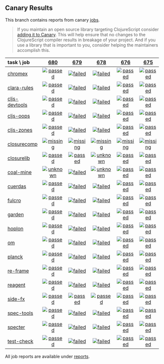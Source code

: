 ## Canary Results

This branch contains reports from canary [jobs](https://github.com/cljs-oss/canary/tree/jobs).

> If you maintain an open source library targeting ClojureScript consider [adding it to Canary](https://github.com/cljs-oss/canary/tree/master#how-to-participate). This will help ensure that no changes to the ClojureScript compiler results in breakage of your project. And if you use a library that is important to you, consider helping the maintainers accomplish this.

[//]: # (begin_overview_table)

| task \ job | <a href="reports/2018/11/21/job-000680-1.10.441-a894ea7" title="job #680 finished on 2018-11-21">680</a> | <a href="reports/2018/11/21/job-000679-1.10.440-bbed155" title="job #679 finished on 2018-11-21">679</a> | <a href="reports/2018/11/21/job-000678-1.10.440-bbed155" title="job #678 finished on 2018-11-21">678</a> | <a href="reports/2018/11/21/job-000676-1.10.439-39f47c3" title="job #676 finished on 2018-11-21">676</a> | <a href="reports/2018/11/20/job-000675-1.10.439-39f47c3" title="job #675 finished on 2018-11-20">675</a> | <a href="reports/2018/11/19/job-000674-1.10.439-39f47c3" title="job #674 finished on 2018-11-19">674</a> | <a href="reports/2018/11/18/job-000673-1.10.440-4842a8d" title="job #673 finished on 2018-11-18">673</a> | <a href="reports/2018/11/18/job-000672-1.10.440-9dd2f52" title="job #672 finished on 2018-11-18">672</a> | <a href="reports/2018/11/18/job-000671-1.10.439-39f47c3" title="job #671 finished on 2018-11-18">671</a> | <a href="reports/2018/11/17/job-000670-1.10.439-39f47c3" title="job #670 finished on 2018-11-17">670</a> |
| :--- | :---: | :---: | :---: | :---: | :---: | :---: | :---: | :---: | :---: | :---: |
| [chromex](https://github.com/binaryage/chromex) | <a href="reports/2018/11/21/job-000680-1.10.441-a894ea7#-chromex"><img title="passed" src="http://box.binaryage.com/s-passed.svg"><a> | <a href="reports/2018/11/21/job-000679-1.10.440-bbed155#-chromex"><img title="failed" src="http://box.binaryage.com/s-failed.svg"><a> | <a href="reports/2018/11/21/job-000678-1.10.440-bbed155#-chromex"><img title="failed" src="http://box.binaryage.com/s-failed.svg"><a> | <a href="reports/2018/11/21/job-000676-1.10.439-39f47c3#-chromex"><img title="passed" src="http://box.binaryage.com/s-passed.svg"><a> | <a href="reports/2018/11/20/job-000675-1.10.439-39f47c3#-chromex"><img title="passed" src="http://box.binaryage.com/s-passed.svg"><a> | <a href="reports/2018/11/19/job-000674-1.10.439-39f47c3#-chromex"><img title="passed" src="http://box.binaryage.com/s-passed.svg"><a> | <a href="reports/2018/11/18/job-000673-1.10.440-4842a8d#-chromex"><img title="passed" src="http://box.binaryage.com/s-passed.svg"><a> | <a href="reports/2018/11/18/job-000672-1.10.440-9dd2f52#-chromex"><img title="passed" src="http://box.binaryage.com/s-passed.svg"><a> | <a href="reports/2018/11/18/job-000671-1.10.439-39f47c3#-chromex"><img title="passed" src="http://box.binaryage.com/s-passed.svg"><a> | <a href="reports/2018/11/17/job-000670-1.10.439-39f47c3#-chromex"><img title="passed" src="http://box.binaryage.com/s-passed.svg"><a> |
| [clara-rules](https://github.com/cerner/clara-rules) | <a href="reports/2018/11/21/job-000680-1.10.441-a894ea7#-clara-rules"><img title="passed" src="http://box.binaryage.com/s-passed.svg"><a> | <a href="reports/2018/11/21/job-000679-1.10.440-bbed155#-clara-rules"><img title="failed" src="http://box.binaryage.com/s-failed.svg"><a> | <a href="reports/2018/11/21/job-000678-1.10.440-bbed155#-clara-rules"><img title="failed" src="http://box.binaryage.com/s-failed.svg"><a> | <a href="reports/2018/11/21/job-000676-1.10.439-39f47c3#-clara-rules"><img title="passed" src="http://box.binaryage.com/s-passed.svg"><a> | <a href="reports/2018/11/20/job-000675-1.10.439-39f47c3#-clara-rules"><img title="passed" src="http://box.binaryage.com/s-passed.svg"><a> | <a href="reports/2018/11/19/job-000674-1.10.439-39f47c3#-clara-rules"><img title="passed" src="http://box.binaryage.com/s-passed.svg"><a> | <a href="reports/2018/11/18/job-000673-1.10.440-4842a8d#-clara-rules"><img title="passed" src="http://box.binaryage.com/s-passed.svg"><a> | <a href="reports/2018/11/18/job-000672-1.10.440-9dd2f52#-clara-rules"><img title="passed" src="http://box.binaryage.com/s-passed.svg"><a> | <a href="reports/2018/11/18/job-000671-1.10.439-39f47c3#-clara-rules"><img title="passed" src="http://box.binaryage.com/s-passed.svg"><a> | <a href="reports/2018/11/17/job-000670-1.10.439-39f47c3#-clara-rules"><img title="passed" src="http://box.binaryage.com/s-passed.svg"><a> |
| [cljs-devtools](https://github.com/binaryage/cljs-devtools) | <a href="reports/2018/11/21/job-000680-1.10.441-a894ea7#-cljs-devtools"><img title="passed" src="http://box.binaryage.com/s-passed.svg"><a> | <a href="reports/2018/11/21/job-000679-1.10.440-bbed155#-cljs-devtools"><img title="failed" src="http://box.binaryage.com/s-failed.svg"><a> | <a href="reports/2018/11/21/job-000678-1.10.440-bbed155#-cljs-devtools"><img title="failed" src="http://box.binaryage.com/s-failed.svg"><a> | <a href="reports/2018/11/21/job-000676-1.10.439-39f47c3#-cljs-devtools"><img title="passed" src="http://box.binaryage.com/s-passed.svg"><a> | <a href="reports/2018/11/20/job-000675-1.10.439-39f47c3#-cljs-devtools"><img title="passed" src="http://box.binaryage.com/s-passed.svg"><a> | <a href="reports/2018/11/19/job-000674-1.10.439-39f47c3#-cljs-devtools"><img title="passed" src="http://box.binaryage.com/s-passed.svg"><a> | <a href="reports/2018/11/18/job-000673-1.10.440-4842a8d#-cljs-devtools"><img title="passed" src="http://box.binaryage.com/s-passed.svg"><a> | <a href="reports/2018/11/18/job-000672-1.10.440-9dd2f52#-cljs-devtools"><img title="passed" src="http://box.binaryage.com/s-passed.svg"><a> | <a href="reports/2018/11/18/job-000671-1.10.439-39f47c3#-cljs-devtools"><img title="passed" src="http://box.binaryage.com/s-passed.svg"><a> | <a href="reports/2018/11/17/job-000670-1.10.439-39f47c3#-cljs-devtools"><img title="passed" src="http://box.binaryage.com/s-passed.svg"><a> |
| [cljs-oops](https://github.com/binaryage/cljs-oops) | <a href="reports/2018/11/21/job-000680-1.10.441-a894ea7#-cljs-oops"><img title="passed" src="http://box.binaryage.com/s-passed.svg"><a> | <a href="reports/2018/11/21/job-000679-1.10.440-bbed155#-cljs-oops"><img title="failed" src="http://box.binaryage.com/s-failed.svg"><a> | <a href="reports/2018/11/21/job-000678-1.10.440-bbed155#-cljs-oops"><img title="failed" src="http://box.binaryage.com/s-failed.svg"><a> | <a href="reports/2018/11/21/job-000676-1.10.439-39f47c3#-cljs-oops"><img title="passed" src="http://box.binaryage.com/s-passed.svg"><a> | <a href="reports/2018/11/20/job-000675-1.10.439-39f47c3#-cljs-oops"><img title="passed" src="http://box.binaryage.com/s-passed.svg"><a> | <a href="reports/2018/11/19/job-000674-1.10.439-39f47c3#-cljs-oops"><img title="passed" src="http://box.binaryage.com/s-passed.svg"><a> | <a href="reports/2018/11/18/job-000673-1.10.440-4842a8d#-cljs-oops"><img title="passed" src="http://box.binaryage.com/s-passed.svg"><a> | <a href="reports/2018/11/18/job-000672-1.10.440-9dd2f52#-cljs-oops"><img title="passed" src="http://box.binaryage.com/s-passed.svg"><a> | <a href="reports/2018/11/18/job-000671-1.10.439-39f47c3#-cljs-oops"><img title="passed" src="http://box.binaryage.com/s-passed.svg"><a> | <a href="reports/2018/11/17/job-000670-1.10.439-39f47c3#-cljs-oops"><img title="passed" src="http://box.binaryage.com/s-passed.svg"><a> |
| [cljs-zones](https://github.com/binaryage/cljs-zones) | <a href="reports/2018/11/21/job-000680-1.10.441-a894ea7#-cljs-zones"><img title="passed" src="http://box.binaryage.com/s-passed.svg"><a> | <a href="reports/2018/11/21/job-000679-1.10.440-bbed155#-cljs-zones"><img title="failed" src="http://box.binaryage.com/s-failed.svg"><a> | <a href="reports/2018/11/21/job-000678-1.10.440-bbed155#-cljs-zones"><img title="failed" src="http://box.binaryage.com/s-failed.svg"><a> | <a href="reports/2018/11/21/job-000676-1.10.439-39f47c3#-cljs-zones"><img title="passed" src="http://box.binaryage.com/s-passed.svg"><a> | <a href="reports/2018/11/20/job-000675-1.10.439-39f47c3#-cljs-zones"><img title="passed" src="http://box.binaryage.com/s-passed.svg"><a> | <a href="reports/2018/11/19/job-000674-1.10.439-39f47c3#-cljs-zones"><img title="passed" src="http://box.binaryage.com/s-passed.svg"><a> | <a href="reports/2018/11/18/job-000673-1.10.440-4842a8d#-cljs-zones"><img title="passed" src="http://box.binaryage.com/s-passed.svg"><a> | <a href="reports/2018/11/18/job-000672-1.10.440-9dd2f52#-cljs-zones"><img title="passed" src="http://box.binaryage.com/s-passed.svg"><a> | <a href="reports/2018/11/18/job-000671-1.10.439-39f47c3#-cljs-zones"><img title="passed" src="http://box.binaryage.com/s-passed.svg"><a> | <a href="reports/2018/11/17/job-000670-1.10.439-39f47c3#-cljs-zones"><img title="passed" src="http://box.binaryage.com/s-passed.svg"><a> |
| [closurecomp](https://github.com/mfikes/closurecomp) | <a href="reports/2018/11/21/job-000680-1.10.441-a894ea7#-closurecomp"><img title="missing" src="http://box.binaryage.com/s-missing.svg"><a> | <a href="reports/2018/11/21/job-000679-1.10.440-bbed155#-closurecomp"><img title="missing" src="http://box.binaryage.com/s-missing.svg"><a> | <a href="reports/2018/11/21/job-000678-1.10.440-bbed155#-closurecomp"><img title="missing" src="http://box.binaryage.com/s-missing.svg"><a> | <a href="reports/2018/11/21/job-000676-1.10.439-39f47c3#-closurecomp"><img title="missing" src="http://box.binaryage.com/s-missing.svg"><a> | <a href="reports/2018/11/20/job-000675-1.10.439-39f47c3#-closurecomp"><img title="missing" src="http://box.binaryage.com/s-missing.svg"><a> | <a href="reports/2018/11/19/job-000674-1.10.439-39f47c3#-closurecomp"><img title="failed" src="http://box.binaryage.com/s-failed.svg"><a> | <a href="reports/2018/11/18/job-000673-1.10.440-4842a8d#-closurecomp"><img title="failed" src="http://box.binaryage.com/s-failed.svg"><a> | <a href="reports/2018/11/18/job-000672-1.10.440-9dd2f52#-closurecomp"><img title="failed" src="http://box.binaryage.com/s-failed.svg"><a> | <a href="reports/2018/11/18/job-000671-1.10.439-39f47c3#-closurecomp"><img title="failed" src="http://box.binaryage.com/s-failed.svg"><a> | <a href="reports/2018/11/17/job-000670-1.10.439-39f47c3#-closurecomp"><img title="failed" src="http://box.binaryage.com/s-failed.svg"><a> |
| [closurelib](https://github.com/mfikes/closurelib) | <a href="reports/2018/11/21/job-000680-1.10.441-a894ea7#-closurelib"><img title="passed" src="http://box.binaryage.com/s-passed.svg"><a> | <a href="reports/2018/11/21/job-000679-1.10.440-bbed155#-closurelib"><img title="passed" src="http://box.binaryage.com/s-passed.svg"><a> | <a href="reports/2018/11/21/job-000678-1.10.440-bbed155#-closurelib"><img title="unknown" src="http://box.binaryage.com/s-unknown.svg"><a> | <a href="reports/2018/11/21/job-000676-1.10.439-39f47c3#-closurelib"><img title="passed" src="http://box.binaryage.com/s-passed.svg"><a> | <a href="reports/2018/11/20/job-000675-1.10.439-39f47c3#-closurelib"><img title="passed" src="http://box.binaryage.com/s-passed.svg"><a> | <a href="reports/2018/11/19/job-000674-1.10.439-39f47c3#-closurelib"><img title="passed" src="http://box.binaryage.com/s-passed.svg"><a> | <a href="reports/2018/11/18/job-000673-1.10.440-4842a8d#-closurelib"><img title="passed" src="http://box.binaryage.com/s-passed.svg"><a> | <a href="reports/2018/11/18/job-000672-1.10.440-9dd2f52#-closurelib"><img title="passed" src="http://box.binaryage.com/s-passed.svg"><a> | <a href="reports/2018/11/18/job-000671-1.10.439-39f47c3#-closurelib"><img title="passed" src="http://box.binaryage.com/s-passed.svg"><a> | <a href="reports/2018/11/17/job-000670-1.10.439-39f47c3#-closurelib"><img title="passed" src="http://box.binaryage.com/s-passed.svg"><a> |
| [coal-mine](https://github.com/mfikes/coal-mine) | <a href="reports/2018/11/21/job-000680-1.10.441-a894ea7#-coal-mine"><img title="unknown" src="http://box.binaryage.com/s-unknown.svg"><a> | <a href="reports/2018/11/21/job-000679-1.10.440-bbed155#-coal-mine"><img title="failed" src="http://box.binaryage.com/s-failed.svg"><a> | <a href="reports/2018/11/21/job-000678-1.10.440-bbed155#-coal-mine"><img title="unknown" src="http://box.binaryage.com/s-unknown.svg"><a> | <a href="reports/2018/11/21/job-000676-1.10.439-39f47c3#-coal-mine"><img title="passed" src="http://box.binaryage.com/s-passed.svg"><a> | <a href="reports/2018/11/20/job-000675-1.10.439-39f47c3#-coal-mine"><img title="passed" src="http://box.binaryage.com/s-passed.svg"><a> | <a href="reports/2018/11/19/job-000674-1.10.439-39f47c3#-coal-mine"><img title="unknown" src="http://box.binaryage.com/s-unknown.svg"><a> | <a href="reports/2018/11/18/job-000673-1.10.440-4842a8d#-coal-mine"><img title="passed" src="http://box.binaryage.com/s-passed.svg"><a> | <a href="reports/2018/11/18/job-000672-1.10.440-9dd2f52#-coal-mine"><img title="passed" src="http://box.binaryage.com/s-passed.svg"><a> | <a href="reports/2018/11/18/job-000671-1.10.439-39f47c3#-coal-mine"><img title="passed" src="http://box.binaryage.com/s-passed.svg"><a> | <a href="reports/2018/11/17/job-000670-1.10.439-39f47c3#-coal-mine"><img title="passed" src="http://box.binaryage.com/s-passed.svg"><a> |
| [cuerdas](https://github.com/funcool/cuerdas) | <a href="reports/2018/11/21/job-000680-1.10.441-a894ea7#-cuerdas"><img title="passed" src="http://box.binaryage.com/s-passed.svg"><a> | <a href="reports/2018/11/21/job-000679-1.10.440-bbed155#-cuerdas"><img title="failed" src="http://box.binaryage.com/s-failed.svg"><a> | <a href="reports/2018/11/21/job-000678-1.10.440-bbed155#-cuerdas"><img title="failed" src="http://box.binaryage.com/s-failed.svg"><a> | <a href="reports/2018/11/21/job-000676-1.10.439-39f47c3#-cuerdas"><img title="passed" src="http://box.binaryage.com/s-passed.svg"><a> | <a href="reports/2018/11/20/job-000675-1.10.439-39f47c3#-cuerdas"><img title="passed" src="http://box.binaryage.com/s-passed.svg"><a> | <a href="reports/2018/11/19/job-000674-1.10.439-39f47c3#-cuerdas"><img title="passed" src="http://box.binaryage.com/s-passed.svg"><a> | <a href="reports/2018/11/18/job-000673-1.10.440-4842a8d#-cuerdas"><img title="passed" src="http://box.binaryage.com/s-passed.svg"><a> | <a href="reports/2018/11/18/job-000672-1.10.440-9dd2f52#-cuerdas"><img title="passed" src="http://box.binaryage.com/s-passed.svg"><a> | <a href="reports/2018/11/18/job-000671-1.10.439-39f47c3#-cuerdas"><img title="passed" src="http://box.binaryage.com/s-passed.svg"><a> | <a href="reports/2018/11/17/job-000670-1.10.439-39f47c3#-cuerdas"><img title="passed" src="http://box.binaryage.com/s-passed.svg"><a> |
| [fulcro](https://github.com/fulcrologic/fulcro) | <a href="reports/2018/11/21/job-000680-1.10.441-a894ea7#-fulcro"><img title="passed" src="http://box.binaryage.com/s-passed.svg"><a> | <a href="reports/2018/11/21/job-000679-1.10.440-bbed155#-fulcro"><img title="failed" src="http://box.binaryage.com/s-failed.svg"><a> | <a href="reports/2018/11/21/job-000678-1.10.440-bbed155#-fulcro"><img title="failed" src="http://box.binaryage.com/s-failed.svg"><a> | <a href="reports/2018/11/21/job-000676-1.10.439-39f47c3#-fulcro"><img title="passed" src="http://box.binaryage.com/s-passed.svg"><a> | <a href="reports/2018/11/20/job-000675-1.10.439-39f47c3#-fulcro"><img title="passed" src="http://box.binaryage.com/s-passed.svg"><a> | <a href="reports/2018/11/19/job-000674-1.10.439-39f47c3#-fulcro"><img title="passed" src="http://box.binaryage.com/s-passed.svg"><a> | <a href="reports/2018/11/18/job-000673-1.10.440-4842a8d#-fulcro"><img title="passed" src="http://box.binaryage.com/s-passed.svg"><a> | <a href="reports/2018/11/18/job-000672-1.10.440-9dd2f52#-fulcro"><img title="passed" src="http://box.binaryage.com/s-passed.svg"><a> | <a href="reports/2018/11/18/job-000671-1.10.439-39f47c3#-fulcro"><img title="passed" src="http://box.binaryage.com/s-passed.svg"><a> | <a href="reports/2018/11/17/job-000670-1.10.439-39f47c3#-fulcro"><img title="passed" src="http://box.binaryage.com/s-passed.svg"><a> |
| [garden](https://github.com/noprompt/garden) | <a href="reports/2018/11/21/job-000680-1.10.441-a894ea7#-garden"><img title="passed" src="http://box.binaryage.com/s-passed.svg"><a> | <a href="reports/2018/11/21/job-000679-1.10.440-bbed155#-garden"><img title="failed" src="http://box.binaryage.com/s-failed.svg"><a> | <a href="reports/2018/11/21/job-000678-1.10.440-bbed155#-garden"><img title="failed" src="http://box.binaryage.com/s-failed.svg"><a> | <a href="reports/2018/11/21/job-000676-1.10.439-39f47c3#-garden"><img title="passed" src="http://box.binaryage.com/s-passed.svg"><a> | <a href="reports/2018/11/20/job-000675-1.10.439-39f47c3#-garden"><img title="passed" src="http://box.binaryage.com/s-passed.svg"><a> | <a href="reports/2018/11/19/job-000674-1.10.439-39f47c3#-garden"><img title="passed" src="http://box.binaryage.com/s-passed.svg"><a> | <a href="reports/2018/11/18/job-000673-1.10.440-4842a8d#-garden"><img title="passed" src="http://box.binaryage.com/s-passed.svg"><a> | <a href="reports/2018/11/18/job-000672-1.10.440-9dd2f52#-garden"><img title="passed" src="http://box.binaryage.com/s-passed.svg"><a> | <a href="reports/2018/11/18/job-000671-1.10.439-39f47c3#-garden"><img title="passed" src="http://box.binaryage.com/s-passed.svg"><a> | <a href="reports/2018/11/17/job-000670-1.10.439-39f47c3#-garden"><img title="passed" src="http://box.binaryage.com/s-passed.svg"><a> |
| [hoplon](https://github.com/hoplon/hoplon) | <a href="reports/2018/11/21/job-000680-1.10.441-a894ea7#-hoplon"><img title="passed" src="http://box.binaryage.com/s-passed.svg"><a> | <a href="reports/2018/11/21/job-000679-1.10.440-bbed155#-hoplon"><img title="failed" src="http://box.binaryage.com/s-failed.svg"><a> | <a href="reports/2018/11/21/job-000678-1.10.440-bbed155#-hoplon"><img title="failed" src="http://box.binaryage.com/s-failed.svg"><a> | <a href="reports/2018/11/21/job-000676-1.10.439-39f47c3#-hoplon"><img title="passed" src="http://box.binaryage.com/s-passed.svg"><a> | <a href="reports/2018/11/20/job-000675-1.10.439-39f47c3#-hoplon"><img title="passed" src="http://box.binaryage.com/s-passed.svg"><a> | <a href="reports/2018/11/19/job-000674-1.10.439-39f47c3#-hoplon"><img title="passed" src="http://box.binaryage.com/s-passed.svg"><a> | <a href="reports/2018/11/18/job-000673-1.10.440-4842a8d#-hoplon"><img title="passed" src="http://box.binaryage.com/s-passed.svg"><a> | <a href="reports/2018/11/18/job-000672-1.10.440-9dd2f52#-hoplon"><img title="passed" src="http://box.binaryage.com/s-passed.svg"><a> | <a href="reports/2018/11/18/job-000671-1.10.439-39f47c3#-hoplon"><img title="passed" src="http://box.binaryage.com/s-passed.svg"><a> | <a href="reports/2018/11/17/job-000670-1.10.439-39f47c3#-hoplon"><img title="passed" src="http://box.binaryage.com/s-passed.svg"><a> |
| [om](https://github.com/omcljs/om) | <a href="reports/2018/11/21/job-000680-1.10.441-a894ea7#-om"><img title="passed" src="http://box.binaryage.com/s-passed.svg"><a> | <a href="reports/2018/11/21/job-000679-1.10.440-bbed155#-om"><img title="failed" src="http://box.binaryage.com/s-failed.svg"><a> | <a href="reports/2018/11/21/job-000678-1.10.440-bbed155#-om"><img title="failed" src="http://box.binaryage.com/s-failed.svg"><a> | <a href="reports/2018/11/21/job-000676-1.10.439-39f47c3#-om"><img title="passed" src="http://box.binaryage.com/s-passed.svg"><a> | <a href="reports/2018/11/20/job-000675-1.10.439-39f47c3#-om"><img title="passed" src="http://box.binaryage.com/s-passed.svg"><a> | <a href="reports/2018/11/19/job-000674-1.10.439-39f47c3#-om"><img title="passed" src="http://box.binaryage.com/s-passed.svg"><a> | <a href="reports/2018/11/18/job-000673-1.10.440-4842a8d#-om"><img title="passed" src="http://box.binaryage.com/s-passed.svg"><a> | <a href="reports/2018/11/18/job-000672-1.10.440-9dd2f52#-om"><img title="passed" src="http://box.binaryage.com/s-passed.svg"><a> | <a href="reports/2018/11/18/job-000671-1.10.439-39f47c3#-om"><img title="passed" src="http://box.binaryage.com/s-passed.svg"><a> | <a href="reports/2018/11/17/job-000670-1.10.439-39f47c3#-om"><img title="passed" src="http://box.binaryage.com/s-passed.svg"><a> |
| [planck](https://github.com/planck-repl/planck) | <a href="reports/2018/11/21/job-000680-1.10.441-a894ea7#-planck"><img title="passed" src="http://box.binaryage.com/s-passed.svg"><a> | <a href="reports/2018/11/21/job-000679-1.10.440-bbed155#-planck"><img title="failed" src="http://box.binaryage.com/s-failed.svg"><a> | <a href="reports/2018/11/21/job-000678-1.10.440-bbed155#-planck"><img title="failed" src="http://box.binaryage.com/s-failed.svg"><a> | <a href="reports/2018/11/21/job-000676-1.10.439-39f47c3#-planck"><img title="passed" src="http://box.binaryage.com/s-passed.svg"><a> | <a href="reports/2018/11/20/job-000675-1.10.439-39f47c3#-planck"><img title="passed" src="http://box.binaryage.com/s-passed.svg"><a> | <a href="reports/2018/11/19/job-000674-1.10.439-39f47c3#-planck"><img title="passed" src="http://box.binaryage.com/s-passed.svg"><a> | <a href="reports/2018/11/18/job-000673-1.10.440-4842a8d#-planck"><img title="passed" src="http://box.binaryage.com/s-passed.svg"><a> | <a href="reports/2018/11/18/job-000672-1.10.440-9dd2f52#-planck"><img title="passed" src="http://box.binaryage.com/s-passed.svg"><a> | <a href="reports/2018/11/18/job-000671-1.10.439-39f47c3#-planck"><img title="passed" src="http://box.binaryage.com/s-passed.svg"><a> | <a href="reports/2018/11/17/job-000670-1.10.439-39f47c3#-planck"><img title="passed" src="http://box.binaryage.com/s-passed.svg"><a> |
| [re-frame](https://github.com/Day8/re-frame) | <a href="reports/2018/11/21/job-000680-1.10.441-a894ea7#-re-frame"><img title="passed" src="http://box.binaryage.com/s-passed.svg"><a> | <a href="reports/2018/11/21/job-000679-1.10.440-bbed155#-re-frame"><img title="failed" src="http://box.binaryage.com/s-failed.svg"><a> | <a href="reports/2018/11/21/job-000678-1.10.440-bbed155#-re-frame"><img title="failed" src="http://box.binaryage.com/s-failed.svg"><a> | <a href="reports/2018/11/21/job-000676-1.10.439-39f47c3#-re-frame"><img title="passed" src="http://box.binaryage.com/s-passed.svg"><a> | <a href="reports/2018/11/20/job-000675-1.10.439-39f47c3#-re-frame"><img title="passed" src="http://box.binaryage.com/s-passed.svg"><a> | <a href="reports/2018/11/19/job-000674-1.10.439-39f47c3#-re-frame"><img title="passed" src="http://box.binaryage.com/s-passed.svg"><a> | <a href="reports/2018/11/18/job-000673-1.10.440-4842a8d#-re-frame"><img title="passed" src="http://box.binaryage.com/s-passed.svg"><a> | <a href="reports/2018/11/18/job-000672-1.10.440-9dd2f52#-re-frame"><img title="passed" src="http://box.binaryage.com/s-passed.svg"><a> | <a href="reports/2018/11/18/job-000671-1.10.439-39f47c3#-re-frame"><img title="passed" src="http://box.binaryage.com/s-passed.svg"><a> | <a href="reports/2018/11/17/job-000670-1.10.439-39f47c3#-re-frame"><img title="passed" src="http://box.binaryage.com/s-passed.svg"><a> |
| [reagent](https://github.com/reagent-project/reagent) | <a href="reports/2018/11/21/job-000680-1.10.441-a894ea7#-reagent"><img title="passed" src="http://box.binaryage.com/s-passed.svg"><a> | <a href="reports/2018/11/21/job-000679-1.10.440-bbed155#-reagent"><img title="failed" src="http://box.binaryage.com/s-failed.svg"><a> | <a href="reports/2018/11/21/job-000678-1.10.440-bbed155#-reagent"><img title="failed" src="http://box.binaryage.com/s-failed.svg"><a> | <a href="reports/2018/11/21/job-000676-1.10.439-39f47c3#-reagent"><img title="passed" src="http://box.binaryage.com/s-passed.svg"><a> | <a href="reports/2018/11/20/job-000675-1.10.439-39f47c3#-reagent"><img title="passed" src="http://box.binaryage.com/s-passed.svg"><a> | <a href="reports/2018/11/19/job-000674-1.10.439-39f47c3#-reagent"><img title="passed" src="http://box.binaryage.com/s-passed.svg"><a> | <a href="reports/2018/11/18/job-000673-1.10.440-4842a8d#-reagent"><img title="passed" src="http://box.binaryage.com/s-passed.svg"><a> | <a href="reports/2018/11/18/job-000672-1.10.440-9dd2f52#-reagent"><img title="passed" src="http://box.binaryage.com/s-passed.svg"><a> | <a href="reports/2018/11/18/job-000671-1.10.439-39f47c3#-reagent"><img title="passed" src="http://box.binaryage.com/s-passed.svg"><a> | <a href="reports/2018/11/17/job-000670-1.10.439-39f47c3#-reagent"><img title="passed" src="http://box.binaryage.com/s-passed.svg"><a> |
| [side-fx](https://github.com/cljsrn/side-fx) | <a href="reports/2018/11/21/job-000680-1.10.441-a894ea7#-side-fx"><img title="passed" src="http://box.binaryage.com/s-passed.svg"><a> | <a href="reports/2018/11/21/job-000679-1.10.440-bbed155#-side-fx"><img title="passed" src="http://box.binaryage.com/s-passed.svg"><a> | <a href="reports/2018/11/21/job-000678-1.10.440-bbed155#-side-fx"><img title="passed" src="http://box.binaryage.com/s-passed.svg"><a> | <a href="reports/2018/11/21/job-000676-1.10.439-39f47c3#-side-fx"><img title="passed" src="http://box.binaryage.com/s-passed.svg"><a> | <a href="reports/2018/11/20/job-000675-1.10.439-39f47c3#-side-fx"><img title="passed" src="http://box.binaryage.com/s-passed.svg"><a> | <a href="reports/2018/11/19/job-000674-1.10.439-39f47c3#-side-fx"><img title="passed" src="http://box.binaryage.com/s-passed.svg"><a> | <a href="reports/2018/11/18/job-000673-1.10.440-4842a8d#-side-fx"><img title="passed" src="http://box.binaryage.com/s-passed.svg"><a> | <a href="reports/2018/11/18/job-000672-1.10.440-9dd2f52#-side-fx"><img title="passed" src="http://box.binaryage.com/s-passed.svg"><a> | <a href="reports/2018/11/18/job-000671-1.10.439-39f47c3#-side-fx"><img title="passed" src="http://box.binaryage.com/s-passed.svg"><a> | <a href="reports/2018/11/17/job-000670-1.10.439-39f47c3#-side-fx"><img title="passed" src="http://box.binaryage.com/s-passed.svg"><a> |
| [spec-tools](https://github.com/metosin/spec-tools) | <a href="reports/2018/11/21/job-000680-1.10.441-a894ea7#-spec-tools"><img title="passed" src="http://box.binaryage.com/s-passed.svg"><a> | <a href="reports/2018/11/21/job-000679-1.10.440-bbed155#-spec-tools"><img title="failed" src="http://box.binaryage.com/s-failed.svg"><a> | <a href="reports/2018/11/21/job-000678-1.10.440-bbed155#-spec-tools"><img title="failed" src="http://box.binaryage.com/s-failed.svg"><a> | <a href="reports/2018/11/21/job-000676-1.10.439-39f47c3#-spec-tools"><img title="passed" src="http://box.binaryage.com/s-passed.svg"><a> | <a href="reports/2018/11/20/job-000675-1.10.439-39f47c3#-spec-tools"><img title="passed" src="http://box.binaryage.com/s-passed.svg"><a> | <a href="reports/2018/11/19/job-000674-1.10.439-39f47c3#-spec-tools"><img title="passed" src="http://box.binaryage.com/s-passed.svg"><a> | <a href="reports/2018/11/18/job-000673-1.10.440-4842a8d#-spec-tools"><img title="passed" src="http://box.binaryage.com/s-passed.svg"><a> | <a href="reports/2018/11/18/job-000672-1.10.440-9dd2f52#-spec-tools"><img title="passed" src="http://box.binaryage.com/s-passed.svg"><a> | <a href="reports/2018/11/18/job-000671-1.10.439-39f47c3#-spec-tools"><img title="passed" src="http://box.binaryage.com/s-passed.svg"><a> | <a href="reports/2018/11/17/job-000670-1.10.439-39f47c3#-spec-tools"><img title="passed" src="http://box.binaryage.com/s-passed.svg"><a> |
| [specter](https://github.com/nathanmarz/specter) | <a href="reports/2018/11/21/job-000680-1.10.441-a894ea7#-specter"><img title="passed" src="http://box.binaryage.com/s-passed.svg"><a> | <a href="reports/2018/11/21/job-000679-1.10.440-bbed155#-specter"><img title="failed" src="http://box.binaryage.com/s-failed.svg"><a> | <a href="reports/2018/11/21/job-000678-1.10.440-bbed155#-specter"><img title="failed" src="http://box.binaryage.com/s-failed.svg"><a> | <a href="reports/2018/11/21/job-000676-1.10.439-39f47c3#-specter"><img title="passed" src="http://box.binaryage.com/s-passed.svg"><a> | <a href="reports/2018/11/20/job-000675-1.10.439-39f47c3#-specter"><img title="passed" src="http://box.binaryage.com/s-passed.svg"><a> | <a href="reports/2018/11/19/job-000674-1.10.439-39f47c3#-specter"><img title="passed" src="http://box.binaryage.com/s-passed.svg"><a> | <a href="reports/2018/11/18/job-000673-1.10.440-4842a8d#-specter"><img title="passed" src="http://box.binaryage.com/s-passed.svg"><a> | <a href="reports/2018/11/18/job-000672-1.10.440-9dd2f52#-specter"><img title="passed" src="http://box.binaryage.com/s-passed.svg"><a> | <a href="reports/2018/11/18/job-000671-1.10.439-39f47c3#-specter"><img title="passed" src="http://box.binaryage.com/s-passed.svg"><a> | <a href="reports/2018/11/17/job-000670-1.10.439-39f47c3#-specter"><img title="passed" src="http://box.binaryage.com/s-passed.svg"><a> |
| [test-check](https://github.com/clojure/test.check) | <a href="reports/2018/11/21/job-000680-1.10.441-a894ea7#-test-check"><img title="passed" src="http://box.binaryage.com/s-passed.svg"><a> | <a href="reports/2018/11/21/job-000679-1.10.440-bbed155#-test-check"><img title="failed" src="http://box.binaryage.com/s-failed.svg"><a> | <a href="reports/2018/11/21/job-000678-1.10.440-bbed155#-test-check"><img title="failed" src="http://box.binaryage.com/s-failed.svg"><a> | <a href="reports/2018/11/21/job-000676-1.10.439-39f47c3#-test-check"><img title="passed" src="http://box.binaryage.com/s-passed.svg"><a> | <a href="reports/2018/11/20/job-000675-1.10.439-39f47c3#-test-check"><img title="passed" src="http://box.binaryage.com/s-passed.svg"><a> | <a href="reports/2018/11/19/job-000674-1.10.439-39f47c3#-test-check"><img title="passed" src="http://box.binaryage.com/s-passed.svg"><a> | <a href="reports/2018/11/18/job-000673-1.10.440-4842a8d#-test-check"><img title="passed" src="http://box.binaryage.com/s-passed.svg"><a> | <a href="reports/2018/11/18/job-000672-1.10.440-9dd2f52#-test-check"><img title="passed" src="http://box.binaryage.com/s-passed.svg"><a> | <a href="reports/2018/11/18/job-000671-1.10.439-39f47c3#-test-check"><img title="passed" src="http://box.binaryage.com/s-passed.svg"><a> | <a href="reports/2018/11/17/job-000670-1.10.439-39f47c3#-test-check"><img title="passed" src="http://box.binaryage.com/s-passed.svg"><a> |

[//]: # (end_overview_table)

All job reports are available under [reports](reports).
